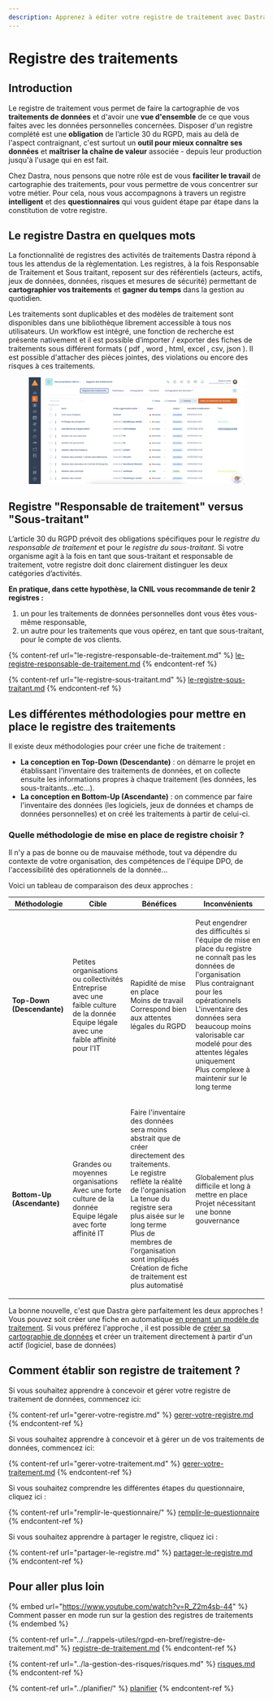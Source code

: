 ```yaml
---
description: Apprenez à éditer votre registre de traitement avec Dastra.
---
```


# Registre des traitements

## Introduction

Le registre de traitement vous permet de faire la cartographie de vos **traitements de données** et d'avoir une **vue d'ensemble** de ce que vous faites avec les données personnelles concernées. Disposer d'un registre complété est une **obligation** de l’article 30 du RGPD, mais au delà de l'aspect contraignant, c'est surtout un **outil pour mieux connaître ses données** et **maîtriser la chaîne de valeur** associée - depuis leur production jusqu'à l'usage qui en est fait. &#x20;

Chez Dastra, nous pensons que notre rôle est de vous **faciliter le travail** de cartographie des traitements, pour vous permettre de vous concentrer sur votre métier. Pour cela, nous vous accompagnons à travers un registre **intelligent** et des **questionnaires** qui vous guident étape par étape dans la constitution de votre registre.

## Le registre Dastra en quelques mots

La fonctionnalité de registres des activités de traitements Dastra répond à tous les attendus de la règlementation. Les registres, à la fois Responsable de Traitement et Sous traitant, reposent sur des référentiels (acteurs, actifs, jeux de données, données, risques et mesures de sécurité) permettant de **cartographier vos traitements** et **gagner du temps** dans la gestion au quotidien.

Les traitements sont duplicables et des modèles de traitement sont disponibles dans une bibliothèque librement accessible à tous nos utilisateurs. Un workflow est intégré, une fonction de recherche est présente nativement et il est possible d’importer / exporter des fiches de traitements sous différent formats ( pdf , word , html, excel , csv, json ). Il est possible d'attacher des pièces jointes, des violations ou encore des risques à ces traitements.&#x20;

<figure><img src="../../.gitbook/assets/Capture d’écran 2023-01-24 à 15.11.37.png" alt=""><figcaption></figcaption></figure>

## Registre "Responsable de traitement" versus "Sous-traitant"

L’article 30 du RGPD prévoit des obligations spécifiques pour le _registre du responsable de traitement_ et pour le _registre du sous-traitant_. Si votre organisme agit à la fois en tant que sous-traitant et responsable de traitement, votre registre doit donc clairement distinguer les deux catégories d’activités.

**En pratique, dans cette hypothèse, la CNIL vous recommande de tenir 2 registres :**

1. un pour les traitements de données personnelles dont vous êtes vous-même responsable,
2. un autre pour les traitements que vous opérez, en tant que sous-traitant, pour le compte de vos clients.

{% content-ref url="le-registre-responsable-de-traitement.md" %}
[le-registre-responsable-de-traitement.md](le-registre-responsable-de-traitement.md)
{% endcontent-ref %}

{% content-ref url="le-registre-sous-traitant.md" %}
[le-registre-sous-traitant.md](le-registre-sous-traitant.md)
{% endcontent-ref %}

## Les différentes méthodologies pour mettre en place le registre des traitements

Il existe deux méthodologies pour créer une fiche de traitement :&#x20;

* **La conception en Top-Down (Descendante)** : on démarre le projet en établissant l'inventaire des traitements de données, et on collecte ensuite les informations propres à chaque traitement (les données, les sous-traitants...etc...).&#x20;
* **La conception en Bottom-Up (Ascendante)** : on commence par faire l'inventaire des données (les logiciels, jeux de données et champs de données personnelles) et on créé les traitements à partir de celui-ci.

### Quelle méthodologie de mise en place de registre choisir ?

Il n'y a pas de bonne ou de mauvaise méthode, tout va dépendre du contexte de votre organisation, des compétences de l'équipe DPO, de l'accessibilité des opérationnels de la donnée...

Voici un tableau de comparaison des deux approches :

| Méthodologie               | Cible                                                                                                                                                | Bénéfices                                                                                                                                                                                                                                                                                                                    | Inconvénients                                                                                                                                                                                                                                                                                                                          |
| -------------------------- | ---------------------------------------------------------------------------------------------------------------------------------------------------- | ---------------------------------------------------------------------------------------------------------------------------------------------------------------------------------------------------------------------------------------------------------------------------------------------------------------------------- | -------------------------------------------------------------------------------------------------------------------------------------------------------------------------------------------------------------------------------------------------------------------------------------------------------------------------------------- |
| **Top-Down (Descendante)** | <p>Petites organisations ou collectivités<br>Entreprise avec une faible culture de la donnée<br>Equipe légale avec une faible affinité pour l'IT</p> | <p>Rapidité de mise en place<br>Moins de travail<br>Correspond bien aux attentes légales du RGPD<br></p>                                                                                                                                                                                                                     | <p>Peut engendrer des difficultés si l'équipe de mise en place du registre ne connaît pas les données de l'organisation<br>Plus contraignant pour les opérationnels<br>L'inventaire des données sera beaucoup moins valorisable car modelé pour des attentes légales uniquement<br>Plus complexe à maintenir sur le long terme<br></p> |
| **Bottom-Up (Ascendante)** | <p>Grandes ou moyennes organisations<br>Avec une forte culture de la donnée<br>Equipe légale avec forte affinité IT</p>                              | <p>Faire l'inventaire des données sera moins abstrait que de créer directement des traitements.<br>Le registre reflète la réalité de l'organisation<br>La tenue du registre sera plus aisée sur le long terme<br>Plus de membres de l'organisation sont impliqués<br>Création de fiche de traitement est plus automatisé</p> | <p>Globalement plus difficile et long à mettre en place<br>Projet nécessitant une bonne gouvernance</p>                                                                                                                                                                                                                                |

La bonne nouvelle, c'est que Dastra gère parfaitement les deux approches ! Vous pouvez soit créer une fiche en automatique [en prenant un modèle de traitement](utiliser-un-modele-de-traitement.md). Si vous préférez l'approche , il est possible de [créer sa cartographie de données](../cartography.md) et créer un traitement directement à partir d'un actif (logiciel, base de données)

## Comment établir son registre de traitement ?

Si vous souhaitez apprendre à concevoir et gérer votre registre de traitement de données, commencez ici:

{% content-ref url="gerer-votre-registre.md" %}
[gerer-votre-registre.md](gerer-votre-registre.md)
{% endcontent-ref %}

Si vous souhaitez apprendre à concevoir et à gérer un de vos traitements de données, commencez ici:

{% content-ref url="gerer-votre-traitement.md" %}
[gerer-votre-traitement.md](gerer-votre-traitement.md)
{% endcontent-ref %}

Si vous souhaitez comprendre les différentes étapes du questionnaire, cliquez ici :

{% content-ref url="remplir-le-questionnaire/" %}
[remplir-le-questionnaire](remplir-le-questionnaire/)
{% endcontent-ref %}

Si vous souhaitez apprendre à partager le registre, cliquez ici :

{% content-ref url="partager-le-registre.md" %}
[partager-le-registre.md](partager-le-registre.md)
{% endcontent-ref %}

## Pour aller plus loin

{% embed url="https://www.youtube.com/watch?v=R_Z2m4sb-44" %}
Comment passer en mode run sur la gestion des registres de traitements
{% endembed %}

{% content-ref url="../../rappels-utiles/rgpd-en-bref/registre-de-traitement.md" %}
[registre-de-traitement.md](../../rappels-utiles/rgpd-en-bref/registre-de-traitement.md)
{% endcontent-ref %}

{% content-ref url="../la-gestion-des-risques/risques.md" %}
[risques.md](../la-gestion-des-risques/risques.md)
{% endcontent-ref %}

{% content-ref url="../planifier/" %}
[planifier](../planifier/)
{% endcontent-ref %}

